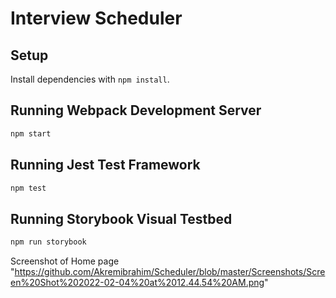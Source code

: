 # Interview Scheduler

## Setup

Install dependencies with `npm install`.

## Running Webpack Development Server

```sh
npm start
```

## Running Jest Test Framework

```sh
npm test
```

## Running Storybook Visual Testbed

```sh
npm run storybook
```
Screenshot of Home page "https://github.com/Akremibrahim/Scheduler/blob/master/Screenshots/Screen%20Shot%202022-02-04%20at%2012.44.54%20AM.png"